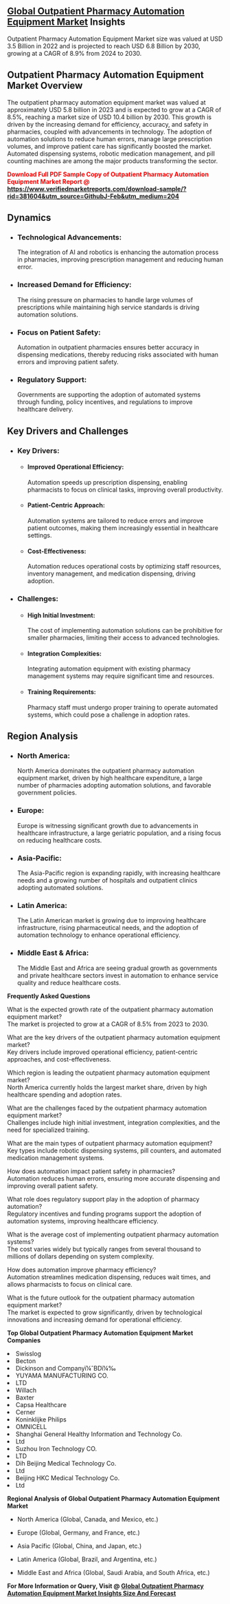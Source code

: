 <h2><a href="https://www.verifiedmarketreports.com/download-sample/?rid=381604&amp;utm_source=GithubJ&amp;utm_medium=204" target="_blank">Global Outpatient Pharmacy Automation Equipment Market</a> Insights</h2><p>Outpatient Pharmacy Automation Equipment Market size was valued at USD 3.5 Billion in 2022 and is projected to reach USD 6.8 Billion by 2030, growing at a CAGR of 8.9% from 2024 to 2030.</p><p> <h2>Outpatient Pharmacy Automation Equipment Market Overview</h2> <p>The outpatient pharmacy automation equipment market was valued at approximately USD 5.8 billion in 2023 and is expected to grow at a CAGR of 8.5%, reaching a market size of USD 10.4 billion by 2030. This growth is driven by the increasing demand for efficiency, accuracy, and safety in pharmacies, coupled with advancements in technology. The adoption of automation solutions to reduce human errors, manage large prescription volumes, and improve patient care has significantly boosted the market. Automated dispensing systems, robotic medication management, and pill counting machines are among the major products transforming the sector.</p> <p><strong><p><span class=""><span style="color: #ff0000;"><strong>Download Full PDF Sample Copy of Outpatient Pharmacy Automation Equipment Market Report</strong> @ </span><a href="https://www.verifiedmarketreports.com/download-sample/?rid=381604&amp;utm_source=GithubJ-Feb&amp;utm_medium=204" target="_blank">https://www.verifiedmarketreports.com/download-sample/?rid=381604&amp;utm_source=GithubJ-Feb&amp;utm_medium=204</a></span></p></strong></p> <h2>Dynamics</h2> <ul> <li><h3>Technological Advancements:</h3> The integration of AI and robotics is enhancing the automation process in pharmacies, improving prescription management and reducing human error.</li> <li><h3>Increased Demand for Efficiency:</h3> The rising pressure on pharmacies to handle large volumes of prescriptions while maintaining high service standards is driving automation solutions.</li> <li><h3>Focus on Patient Safety:</h3> Automation in outpatient pharmacies ensures better accuracy in dispensing medications, thereby reducing risks associated with human errors and improving patient safety.</li> <li><h3>Regulatory Support:</h3> Governments are supporting the adoption of automated systems through funding, policy incentives, and regulations to improve healthcare delivery.</li> </ul> <h2>Key Drivers and Challenges</h2> <ul> <li><h3>Key Drivers:</h3> <ul> <li><h4>Improved Operational Efficiency:</h4> Automation speeds up prescription dispensing, enabling pharmacists to focus on clinical tasks, improving overall productivity.</li> <li><h4>Patient-Centric Approach:</h4> Automation systems are tailored to reduce errors and improve patient outcomes, making them increasingly essential in healthcare settings.</li> <li><h4>Cost-Effectiveness:</h4> Automation reduces operational costs by optimizing staff resources, inventory management, and medication dispensing, driving adoption.</li> </ul> </li> <li><h3>Challenges:</h3> <ul> <li><h4>High Initial Investment:</h4> The cost of implementing automation solutions can be prohibitive for smaller pharmacies, limiting their access to advanced technologies.</li> <li><h4>Integration Complexities:</h4> Integrating automation equipment with existing pharmacy management systems may require significant time and resources.</li> <li><h4>Training Requirements:</h4> Pharmacy staff must undergo proper training to operate automated systems, which could pose a challenge in adoption rates.</li> </ul> </li> </ul> <h2>Region Analysis</h2> <ul> <li><h3>North America:</h3> North America dominates the outpatient pharmacy automation equipment market, driven by high healthcare expenditure, a large number of pharmacies adopting automation solutions, and favorable government policies.</li> <li><h3>Europe:</h3> Europe is witnessing significant growth due to advancements in healthcare infrastructure, a large geriatric population, and a rising focus on reducing healthcare costs.</li> <li><h3>Asia-Pacific:</h3> The Asia-Pacific region is expanding rapidly, with increasing healthcare needs and a growing number of hospitals and outpatient clinics adopting automated solutions.</li> <li><h3>Latin America:</h3> The Latin American market is growing due to improving healthcare infrastructure, rising pharmaceutical needs, and the adoption of automation technology to enhance operational efficiency.</li> <li><h3>Middle East & Africa:</h3> The Middle East and Africa are seeing gradual growth as governments and private healthcare sectors invest in automation to enhance service quality and reduce healthcare costs.</li> </ul> <p><strong>Frequently Asked Questions</strong></p> <p>What is the expected growth rate of the outpatient pharmacy automation equipment market? <br> The market is projected to grow at a CAGR of 8.5% from 2023 to 2030.</p> <p>What are the key drivers of the outpatient pharmacy automation equipment market? <br> Key drivers include improved operational efficiency, patient-centric approaches, and cost-effectiveness.</p> <p>Which region is leading the outpatient pharmacy automation equipment market? <br> North America currently holds the largest market share, driven by high healthcare spending and adoption rates.</p> <p>What are the challenges faced by the outpatient pharmacy automation equipment market? <br> Challenges include high initial investment, integration complexities, and the need for specialized training.</p> <p>What are the main types of outpatient pharmacy automation equipment? <br> Key types include robotic dispensing systems, pill counters, and automated medication management systems.</p> <p>How does automation impact patient safety in pharmacies? <br> Automation reduces human errors, ensuring more accurate dispensing and improving overall patient safety.</p> <p>What role does regulatory support play in the adoption of pharmacy automation? <br> Regulatory incentives and funding programs support the adoption of automation systems, improving healthcare efficiency.</p> <p>What is the average cost of implementing outpatient pharmacy automation systems? <br> The cost varies widely but typically ranges from several thousand to millions of dollars depending on system complexity.</p> <p>How does automation improve pharmacy efficiency? <br> Automation streamlines medication dispensing, reduces wait times, and allows pharmacists to focus on clinical care.</p> <p>What is the future outlook for the outpatient pharmacy automation equipment market? <br> The market is expected to grow significantly, driven by technological innovations and increasing demand for operational efficiency.</p> </p><p><strong>Top Global Outpatient Pharmacy Automation Equipment Market Companies</strong></p><div data-test-id=""><p><li>Swisslog</li><li> Becton</li><li> Dickinson and Companyï¼ˆBDï¼‰</li><li> YUYAMA MANUFACTURING CO.</li><li> LTD</li><li> Willach</li><li> Baxter</li><li> Capsa Healthcare</li><li> Cerner</li><li> Koninklijke Philips</li><li> OMNICELL</li><li> Shanghai General Healthy Information and Technology Co.</li><li>Ltd</li><li> Suzhou Iron Technology CO.</li><li>LTD</li><li> Dih Beijing Medical Technology Co.</li><li> Ltd</li><li> Beijing HKC Medical Technology Co.</li><li> Ltd</li></p><div><strong>Regional Analysis of&nbsp;Global Outpatient Pharmacy Automation Equipment Market</strong></div><ul><li dir="ltr"><p dir="ltr">North America&nbsp;(Global, Canada, and Mexico, etc.)</p></li><li dir="ltr"><p dir="ltr">Europe (Global, Germany, and France, etc.)</p></li><li dir="ltr"><p dir="ltr">Asia Pacific&nbsp;(Global, China, and Japan, etc.)</p></li><li dir="ltr"><p dir="ltr">Latin America&nbsp;(Global, Brazil, and Argentina, etc.)</p></li><li dir="ltr">Middle East and Africa&nbsp;(Global, Saudi Arabia, and South Africa, etc.)</li></ul><p><strong>For More Information or Query, Visit @&nbsp;</strong><strong><a href="https://www.verifiedmarketreports.com/product/outpatient-pharmacy-automation-equipment-market/?utm_source=GithubJ&amp;utm_medium=204" target="_blank">Global Outpatient Pharmacy Automation Equipment Market Insights Size And Forecast</a></strong></p></div>
